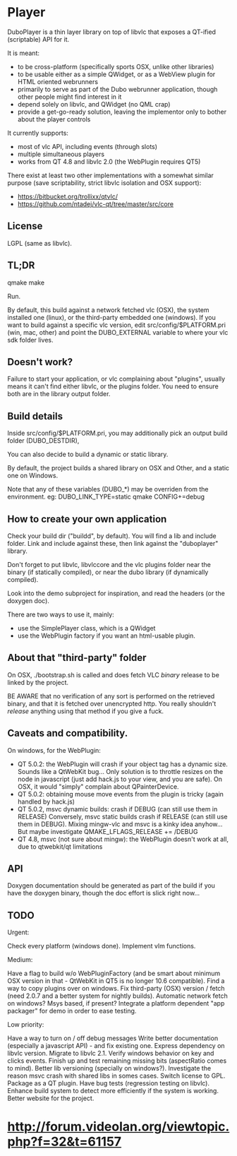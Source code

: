 # Player

DuboPlayer is a thin layer library on top of libvlc that exposes a QT-ified (scriptable) API for it.

It is meant:
- to be cross-platform (specifically sports OSX, unlike other libraries)
- to be usable either as a simple QWidget, or as a WebView plugin for HTML oriented webrunners
- primarily to serve as part of the Dubo webrunner application, though other people might find interest in it
- depend solely on libvlc, and QWidget (no QML crap)
- provide a get-go-ready solution, leaving the implementor only to bother about the player controls

It currently supports:
- most of vlc API, including events (through slots)
- multiple simultaneous players
- works from QT 4.8 and libvlc 2.0 (the WebPlugin requires QT5)

There exist at least two other implementations with a somewhat similar purpose (save scriptability, strict libvlc isolation and OSX support):
- https://bitbucket.org/trollixx/qtvlc/
- https://github.com/ntadej/vlc-qt/tree/master/src/core

## License

LGPL (same as libvlc).

## TL;DR

qmake
make

Run.

By default, this build against a network fetched vlc (OSX), the system installed one (linux), or the third-party embedded one (windows).
If you want to build against a specific vlc version, edit src/config/$PLATFORM.pri (win, mac, other) and point the DUBO_EXTERNAL
variable to where your vlc sdk folder lives.

## Doesn't work?

Failure to start your application, or vlc complaining about "plugins", usually means it can't find either libvlc, or the plugins folder.
You need to ensure both are in the library output folder.

## Build details

Inside src/config/$PLATFORM.pri, you may additionally pick an output build folder (DUBO_DESTDIR),

You can also decide to build a dynamic or static library.

By default, the project builds a shared library on OSX and Other, and a static one on Windows.

Note that any of these variables (DUBO_*) may be overriden from the environment.
eg: DUBO_LINK_TYPE=static qmake CONFIG+=debug

## How to create your own application

Check your build dir ("buildd", by default).
You will find a lib and include folder.
Link and include against these, then link against the "duboplayer" library.

Don't forget to put libvlc, libvlccore and the vlc plugins folder near the binary (if statically compiled),
or near the dubo library (if dynamically compiled).

Look into the demo subproject for inspiration, and read the headers (or the doxygen doc).

There are two ways to use it, mainly:
- use the SimplePlayer class, which is a QWidget
- use the WebPlugin factory if you want an html-usable plugin.

## About that "third-party" folder

On OSX, ./bootstrap.sh is called and does fetch VLC *binary* release to be linked by the project.

BE AWARE that no verification of any sort is performed on the retrieved binary, and that it is fetched over
unencrypted http. You really shouldn't *release* anything using that method if you give a fuck.

## Caveats and compatibility.

On windows, for the WebPlugin:
- QT 5.0.2: the WebPlugin will crash if your object tag has a dynamic size. Sounds like a QtWebKit bug...
Only solution is to throttle resizes on the node in javascript (just add hack.js to your view, and you are safe).
On OSX, it would "simply" complain about QPainterDevice.
- QT 5.0.2: obtaining mouse move events from the plugin is tricky (again handled by hack.js)
- QT 5.0.2, msvc dynamic builds: crash if DEBUG (can still use them in RELEASE)
Conversely, msvc static builds crash if RELEASE (can still use them in DEBUG).
Mixing mingw-vlc and msvc is a kinky idea anyhow...
But maybe investigate QMAKE_LFLAGS_RELEASE += /DEBUG
- QT 4.8, msvc (not sure about mingw): the WebPlugin doesn't work at all, due to qtwebkit/qt limitations

## API

Doxygen documentation should be generated as part of the build if you have the doxygen binary, though the doc effort is slick right now...

## TODO

Urgent:

Check every platform (windows done).
Implement vlm functions.

Medium:

Have a flag to build w/o WebPluginFactory (and be smart about minimum OSX version in that - QtWebKit in QT5 is no longer 10.6 compatible).
Find a way to copy plugins over on windows.
Fix third-party (OSX) version / fetch (need 2.0.7 and a better system for nightly builds).
Automatic network fetch on windows? Msys based, if present?
Integrate a platform dependent "app packager" for demo in order to ease testing.

Low priority:

Have a way to turn on / off debug messages
Write better documentation (especially a javascript API) - and fix existing one.
Express dependency on libvlc version.
Migrate to libvlc 2.1.
Verify windows behavior on key and clicks events.
Finish up and test remaining missing bits (aspectRatio comes to mind).
Better lib versioning (specially on windows?).
Investigate the reason msvc crash with shared libs in somes cases.
Switch license to GPL.
Package as a QT plugin.
Have bug tests (regression testing on libvlc).
Enhance build system to detect more efficiently if the system is working.
Better website for the project.
# http://forum.videolan.org/viewtopic.php?f=32&t=61157
